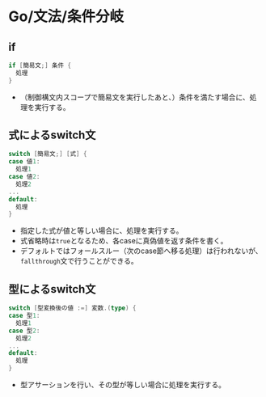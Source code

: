 # Go/文法/条件分岐

## if

```go
if [簡易文;] 条件 {
  処理
}
```

- （制御構文内スコープで簡易文を実行したあと、）条件を満たす場合に、処理を実行する。

## 式によるswitch文

```go
switch [簡易文;] [式] {
case 値1:
  処理1
case 値2:
  処理2
...
default:
  処理
}
```

- 指定した式が値と等しい場合に、処理を実行する。
- 式省略時は`true`となるため、各caseに真偽値を返す条件を書く。
- デフォルトではフォールスルー（次のcase節へ移る処理）は行われないが、`fallthrough`文で行うことができる。

## 型によるswitch文

```go
switch [型変換後の値 :=] 変数.(type) {
case 型1:
  処理1
case 型2:
  処理2
...
default:
  処理
}
```

- 型アサーションを行い、その型が等しい場合に処理を実行する。

